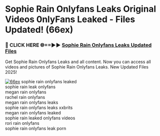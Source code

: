 # Sophie Rain Onlyfans Leaks Original Videos 0nlyFans Leaked - Files Updated! (66ex)

<h3>🔴 CLICK HERE 🌐==►► <a href="https://tinyurl.com/3hn5wdd3" rel="nofollow">Sophie Rain Onlyfans Leaks Updated Files</a></h3>

Get Sophie Rain Onlyfans Leaks and all content. Now you can access all videos and pictures of Sophie Rain Onlyfans Leaks. New Updated Files 2025!

[![66ex](https://i.imgur.com/4HnBqBT.gif)](https://tinyurl.com/3hn5wdd3)
sophie rain onlyfans leaked<br>
sophie rain leak onlyfans<br>
megan rain onlyfans<br>
rachel rain onlyfans<br>
megan rain onlyfans leaks<br>
sophie rain onlyfans leaks xxbrits<br>
megan rain onlyfans leaked<br>
sophie rain leaked onlyfans videos<br>
rori rain onlyfans<br>
sophie rain onlyfans leak porn
